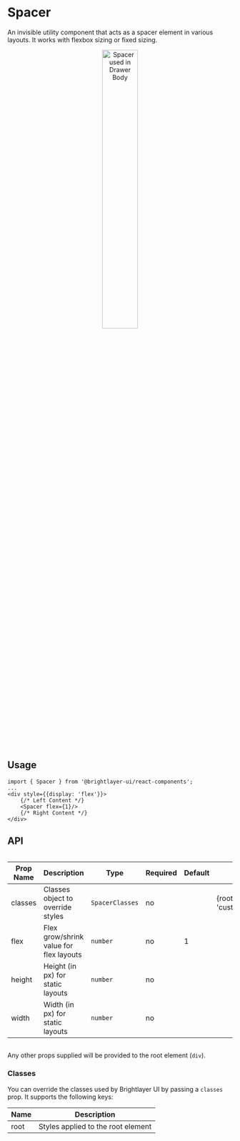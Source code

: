 # Spacer

An invisible utility component that acts as a spacer element in various layouts. It works with flexbox sizing or fixed sizing.

<div style="width: 100%; text-align:center">
    <img width="40%" alt="Spacer used in Drawer Body" src="./images/spacer.png"><br/>
</div>

## Usage

```tsx
import { Spacer } from '@brightlayer-ui/react-components';
...
<div style={{display: 'flex'}}>
    {/* Left Content */}
    <Spacer flex={1}/>
    {/* Right Content */}
</div>
```

## API

<div style="overflow: auto;">

| Prop Name | Description                             | Type            | Required | Default | Examples                  |
| --------- | --------------------------------------- | --------------- | -------- | ------- | ------------------------- |
| classes   | Classes object to override styles       | `SpacerClasses` | no       |         | {root: 'customRootClass'} |
| flex      | Flex grow/shrink value for flex layouts | `number`        | no       | 1       |                           |
| height    | Height (in px) for static layouts       | `number`        | no       |         |                           |
| width     | Width (in px) for static layouts        | `number`        | no       |         |                           |

</div>

Any other props supplied will be provided to the root element (`div`).

### Classes

You can override the classes used by Brightlayer UI by passing a `classes` prop. It supports the following keys:

| Name | Description                        |
| ---- | ---------------------------------- |
| root | Styles applied to the root element |
